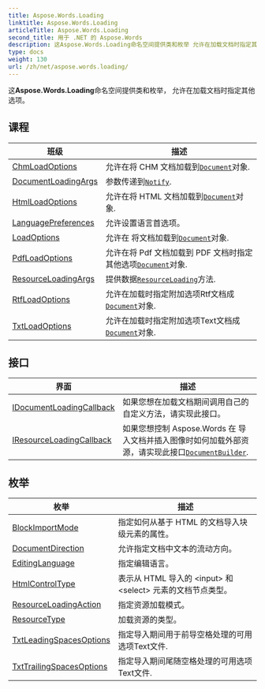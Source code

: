 ```yaml
---
title: Aspose.Words.Loading
linktitle: Aspose.Words.Loading
articleTitle: Aspose.Words.Loading
second_title: 用于 .NET 的 Aspose.Words
description: 这Aspose.Words.Loading命名空间提供类和枚举 允许在加载文档时指定其他选项 在 C#.
type: docs
weight: 130
url: /zh/net/aspose.words.loading/
---
```

这**Aspose.Words.Loading**命名空间提供类和枚举， 允许在加载文档时指定其他选项。

## 课程

| 班级 | 描述 |
| --- | --- |
| [ChmLoadOptions](./chmloadoptions/) | 允许在将 CHM 文档加载到[`Document`](../aspose.words/document/)对象. |
| [DocumentLoadingArgs](./documentloadingargs/) | 参数传递到[`Notify`](../aspose.words.loading/idocumentloadingcallback/notify/). |
| [HtmlLoadOptions](./htmlloadoptions/) | 允许在将 HTML 文档加载到[`Document`](../aspose.words/document/)对象. |
| [LanguagePreferences](./languagepreferences/) | 允许设置语言首选项。 |
| [LoadOptions](./loadoptions/) | 允许在 将文档加载到[`Document`](../aspose.words/document/)对象. |
| [PdfLoadOptions](./pdfloadoptions/) | 允许在将 Pdf 文档加载到 PDF 文档时指定其他选项[`Document`](../aspose.words/document/)对象. |
| [ResourceLoadingArgs](./resourceloadingargs/) | 提供数据[`ResourceLoading`](../aspose.words.loading/iresourceloadingcallback/resourceloading/)方法. |
| [RtfLoadOptions](./rtfloadoptions/) | 允许在加载时指定附加选项Rtf文档成[`Document`](../aspose.words/document/)对象. |
| [TxtLoadOptions](./txtloadoptions/) | 允许在加载时指定附加选项Text文档成[`Document`](../aspose.words/document/)对象. |
## 接口

| 界面 | 描述 |
| --- | --- |
| [IDocumentLoadingCallback](./idocumentloadingcallback/) | 如果您想在加载文档期间调用自己的自定义方法，请实现此接口。 |
| [IResourceLoadingCallback](./iresourceloadingcallback/) | 如果您想控制 Aspose.Words 在 导入文档并插入图像时如何加载外部资源，请实现此接口[`DocumentBuilder`](../aspose.words/documentbuilder/). |
## 枚举

| 枚举 | 描述 |
| --- | --- |
| [BlockImportMode](./blockimportmode/) | 指定如何从基于 HTML 的文档导入块级元素的属性。 |
| [DocumentDirection](./documentdirection/) | 允许指定文档中文本的流动方向。 |
| [EditingLanguage](./editinglanguage/) | 指定编辑语言。 |
| [HtmlControlType](./htmlcontroltype/) | 表示从 HTML 导入的 &lt;input&gt; 和 &lt;select&gt; 元素的文档节点类型。 |
| [ResourceLoadingAction](./resourceloadingaction/) | 指定资源加载模式。 |
| [ResourceType](./resourcetype/) | 加载资源的类型。 |
| [TxtLeadingSpacesOptions](./txtleadingspacesoptions/) | 指定导入期间用于前导空格处理的可用选项Text文件. |
| [TxtTrailingSpacesOptions](./txttrailingspacesoptions/) | 指定导入期间尾随空格处理的可用选项Text文件. |
